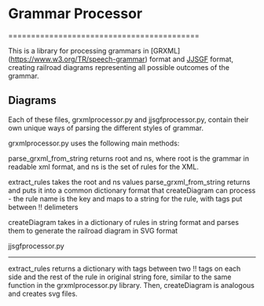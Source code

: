 # Grammar Processor

==========================================

This is a library for processing grammars in [GRXML] (https://www.w3.org/TR/speech-grammar) format and [JJSGF](https://support.voicegain.ai/hc/en-us/articles/360048936511-JJSGF-Grammars) format, creating railroad diagrams representing all possible outcomes of the grammar.

Diagrams
--------
Each of these files, grxmlprocessor.py and jjsgfprocessor.py, contain their own unique ways of parsing the different styles of grammar.

grxmlprocessor.py uses the following main methods:

parse_grxml_from_string returns root and ns, where root is the grammar in readable xml format, and ns is the set of rules for the XML.

extract_rules takes the root and ns values parse_grxml_from_string returns and puts it into a common dictionary format that createDiagram can process - the rule name is the key and maps to a string for the rule, with tags put between !! delimeters

createDiagram takes in a dictionary of rules in string format and parses them to generate the railroad diagram in SVG format


jjsgfprocessor.py

_________

extract_rules returns a dictionary with tags between two !! tags on each side and the rest of the rule in original string fore, similar to the same function in the grxmlprocessor.py library. Then, createDiagram is analogous and creates svg files.
